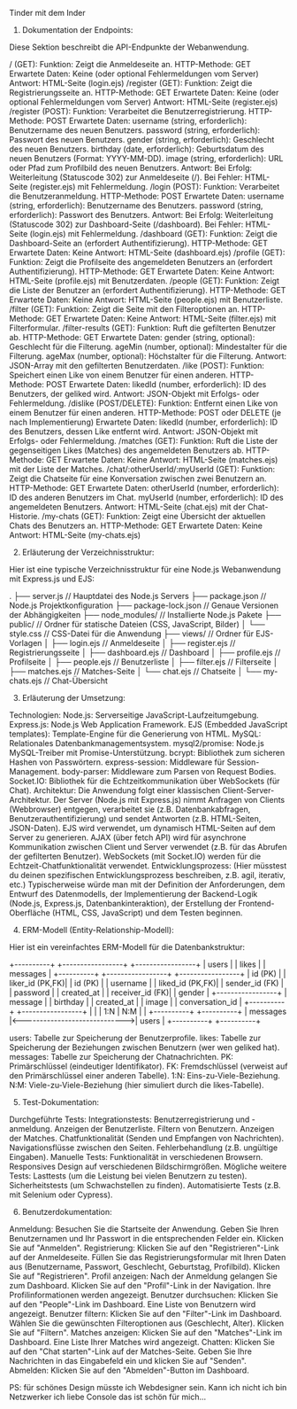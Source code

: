 Tinder mit dem Inder

1. Dokumentation der Endpoints:

Diese Sektion beschreibt die API-Endpunkte der Webanwendung.

/ (GET):
Funktion: Zeigt die Anmeldeseite an.
HTTP-Methode: GET
Erwartete Daten: Keine (oder optional Fehlermeldungen vom Server)
Antwort: HTML-Seite (login.ejs)
/register (GET):
Funktion: Zeigt die Registrierungsseite an.
HTTP-Methode: GET
Erwartete Daten: Keine (oder optional Fehlermeldungen vom Server)
Antwort: HTML-Seite (register.ejs)
/register (POST):
Funktion: Verarbeitet die Benutzerregistrierung.
HTTP-Methode: POST
Erwartete Daten:
username (string, erforderlich): Benutzername des neuen Benutzers.
password (string, erforderlich): Passwort des neuen Benutzers.
gender (string, erforderlich): Geschlecht des neuen Benutzers.
birthday (date, erforderlich): Geburtsdatum des neuen Benutzers (Format: YYYY-MM-DD).
image (string, erforderlich): URL oder Pfad zum Profilbild des neuen Benutzers.
Antwort:
Bei Erfolg: Weiterleitung (Statuscode 302) zur Anmeldeseite (/).
Bei Fehler: HTML-Seite (register.ejs) mit Fehlermeldung.
/login (POST):
Funktion: Verarbeitet die Benutzeranmeldung.
HTTP-Methode: POST
Erwartete Daten:
username (string, erforderlich): Benutzername des Benutzers.
password (string, erforderlich): Passwort des Benutzers.
Antwort:
Bei Erfolg: Weiterleitung (Statuscode 302) zur Dashboard-Seite (/dashboard).
Bei Fehler: HTML-Seite (login.ejs) mit Fehlermeldung.
/dashboard (GET):
Funktion: Zeigt die Dashboard-Seite an (erfordert Authentifizierung).
HTTP-Methode: GET
Erwartete Daten: Keine
Antwort: HTML-Seite (dashboard.ejs)
/profile (GET):
Funktion: Zeigt die Profilseite des angemeldeten Benutzers an (erfordert Authentifizierung).
HTTP-Methode: GET
Erwartete Daten: Keine
Antwort: HTML-Seite (profile.ejs) mit Benutzerdaten.
/people (GET):
Funktion: Zeigt die Liste der Benutzer an (erfordert Authentifizierung).
HTTP-Methode: GET
Erwartete Daten: Keine
Antwort: HTML-Seite (people.ejs) mit Benutzerliste.
/filter (GET):
Funktion: Zeigt die Seite mit den Filteroptionen an.
HTTP-Methode: GET
Erwartete Daten: Keine
Antwort: HTML-Seite (filter.ejs) mit Filterformular.
/filter-results (GET):
Funktion: Ruft die gefilterten Benutzer ab.
HTTP-Methode: GET
Erwartete Daten:
gender (string, optional): Geschlecht für die Filterung.
ageMin (number, optional): Mindestalter für die Filterung.
ageMax (number, optional): Höchstalter für die Filterung.
Antwort: JSON-Array mit den gefilterten Benutzerdaten.
/like (POST):
Funktion: Speichert einen Like von einem Benutzer für einen anderen.
HTTP-Methode: POST
Erwartete Daten:
likedId (number, erforderlich): ID des Benutzers, der geliked wird.
Antwort: JSON-Objekt mit Erfolgs- oder Fehlermeldung.
/dislike (POST/DELETE):
Funktion: Entfernt einen Like von einem Benutzer für einen anderen.
HTTP-Methode: POST oder DELETE (je nach Implementierung)
Erwartete Daten:
likedId (number, erforderlich): ID des Benutzers, dessen Like entfernt wird.
Antwort: JSON-Objekt mit Erfolgs- oder Fehlermeldung.
/matches (GET):
Funktion: Ruft die Liste der gegenseitigen Likes (Matches) des angemeldeten Benutzers ab.
HTTP-Methode: GET
Erwartete Daten: Keine
Antwort: HTML-Seite (matches.ejs) mit der Liste der Matches.
/chat/:otherUserId/:myUserId (GET):
Funktion: Zeigt die Chatseite für eine Konversation zwischen zwei Benutzern an.
HTTP-Methode: GET
Erwartete Daten:
otherUserId (number, erforderlich): ID des anderen Benutzers im Chat.
myUserId (number, erforderlich): ID des angemeldeten Benutzers.
Antwort: HTML-Seite (chat.ejs) mit der Chat-Historie.
/my-chats (GET):
Funktion: Zeigt eine Übersicht der aktuellen Chats des Benutzers an.
HTTP-Methode: GET
Erwartete Daten: Keine
Antwort: HTML-Seite (my-chats.ejs)


2. Erläuterung der Verzeichnisstruktur:

Hier ist eine typische Verzeichnisstruktur für eine Node.js Webanwendung mit Express.js und EJS:

.
├── server.js          // Hauptdatei des Node.js Servers
├── package.json       // Node.js Projektkonfiguration
├── package-lock.json  // Genaue Versionen der Abhängigkeiten
├── node_modules/      // Installierte Node.js Pakete
├── public/            // Ordner für statische Dateien (CSS, JavaScript, Bilder)
│   └── style.css      // CSS-Datei für die Anwendung
├── views/             // Ordner für EJS-Vorlagen
│   ├── login.ejs      // Anmeldeseite
│   ├── register.ejs   // Registrierungsseite
│   ├── dashboard.ejs  // Dashboard
│   ├── profile.ejs    // Profilseite
│   ├── people.ejs     // Benutzerliste
│   ├── filter.ejs     // Filterseite
│   ├── matches.ejs    // Matches-Seite
│   └── chat.ejs       // Chatseite
│   └── my-chats.ejs   // Chat-Übersicht


3. Erläuterung der Umsetzung:

Technologien:
Node.js: Serverseitige JavaScript-Laufzeitumgebung.
Express.js: Node.js Web Application Framework.
EJS (Embedded JavaScript templates): Template-Engine für die Generierung von HTML.
MySQL: Relationales Datenbankmanagementsystem.
mysql2/promise: Node.js MySQL-Treiber mit Promise-Unterstützung.
bcrypt: Bibliothek zum sicheren Hashen von Passwörtern.
express-session: Middleware für Session-Management.
body-parser: Middleware zum Parsen von Request Bodies.
Socket.IO: Bibliothek für die Echtzeitkommunikation über WebSockets (für Chat).
Architektur:
Die Anwendung folgt einer klassischen Client-Server-Architektur.
Der Server (Node.js mit Express.js) nimmt Anfragen von Clients (Webbrowser) entgegen, verarbeitet sie (z.B. Datenbankabfragen, Benutzerauthentifizierung) und sendet Antworten (z.B. HTML-Seiten, JSON-Daten).
EJS wird verwendet, um dynamisch HTML-Seiten auf dem Server zu generieren.
AJAX (über fetch API) wird für asynchrone Kommunikation zwischen Client und Server verwendet (z.B. für das Abrufen der gefilterten Benutzer).
WebSockets (mit Socket.IO) werden für die Echtzeit-Chatfunktionalität verwendet.
Entwicklungsprozess:
(Hier müsstest du deinen spezifischen Entwicklungsprozess beschreiben, z.B. agil, iterativ, etc.)
Typischerweise würde man mit der Definition der Anforderungen, dem Entwurf des Datenmodells, der Implementierung der Backend-Logik (Node.js, Express.js, Datenbankinteraktion), der Erstellung der Frontend-Oberfläche (HTML, CSS, JavaScript) und dem Testen beginnen.


4. ERM-Modell (Entity-Relationship-Modell):

Hier ist ein vereinfachtes ERM-Modell für die Datenbankstruktur:

+----------+        +-----------------+      +-----------------+
|  users   |        |  likes          |      | messages        |
+----------+        +-----------------+      +-----------------+
| id (PK)  |        | liker_id (PK,FK)|      | id (PK)         |
| username |        | liked_id (PK,FK)|      | sender_id (FK)  |
| password |        | created_at      |      | receiver_id (FK)|
| gender   |        +-----------------+      | message         |
| birthday |                                 | created_at      |
| image    |                                 | conversation_id |
+----------+                                 +-----------------+
     |                                       |
     | 1:N                                   | N:M
     |                                       |
+----------+                               +----------+
| messages |<----------------------------->|  users   |
+----------+                               +----------+

users: Tabelle zur Speicherung der Benutzerprofile.
likes: Tabelle zur Speicherung der Beziehungen zwischen Benutzern (wer wen geliked hat).
messages: Tabelle zur Speicherung der Chatnachrichten.
PK: Primärschlüssel (eindeutiger Identifikator).
FK: Fremdschlüssel (verweist auf den Primärschlüssel einer anderen Tabelle).
1:N: Eins-zu-Viele-Beziehung.
N:M: Viele-zu-Viele-Beziehung (hier simuliert durch die likes-Tabelle).


5. Test-Dokumentation:

Durchgeführte Tests:
Integrationstests:
Benutzerregistrierung und -anmeldung.
Anzeigen der Benutzerliste.
Filtern von Benutzern.
Anzeigen der Matches.
Chatfunktionalität (Senden und Empfangen von Nachrichten).
Navigationsflüsse zwischen den Seiten.
Fehlerbehandlung (z.B. ungültige Eingaben).
Manuelle Tests:
Funktionalität in verschiedenen Browsern.
Responsives Design auf verschiedenen Bildschirmgrößen.
Mögliche weitere Tests:
Lasttests (um die Leistung bei vielen Benutzern zu testen).
Sicherheitstests (um Schwachstellen zu finden).
Automatisierte Tests (z.B. mit Selenium oder Cypress).


6. Benutzerdokumentation:

Anmeldung:
Besuchen Sie die Startseite der Anwendung.
Geben Sie Ihren Benutzernamen und Ihr Passwort in die entsprechenden Felder ein.
Klicken Sie auf "Anmelden".
Registrierung:
Klicken Sie auf den "Registrieren"-Link auf der Anmeldeseite.
Füllen Sie das Registrierungsformular mit Ihren Daten aus (Benutzername, Passwort, Geschlecht, Geburtstag, Profilbild).
Klicken Sie auf "Registrieren".
Profil anzeigen:
Nach der Anmeldung gelangen Sie zum Dashboard.
Klicken Sie auf den "Profil"-Link in der Navigation.
Ihre Profilinformationen werden angezeigt.
Benutzer durchsuchen:
Klicken Sie auf den "People"-Link im Dashboard.
Eine Liste von Benutzern wird angezeigt.
Benutzer filtern:
Klicken Sie auf den "Filter"-Link im Dashboard.
Wählen Sie die gewünschten Filteroptionen aus (Geschlecht, Alter).
Klicken Sie auf "Filtern".
Matches anzeigen:
Klicken Sie auf den "Matches"-Link im Dashboard.
Eine Liste Ihrer Matches wird angezeigt.
Chatten:
Klicken Sie auf den "Chat starten"-Link auf der Matches-Seite.
Geben Sie Ihre Nachrichten in das Eingabefeld ein und klicken Sie auf "Senden".
Abmelden:
Klicken Sie auf den "Abmelden"-Button im Dashboard.





PS: für schönes Design müsste ich Webdesigner sein. Kann ich nicht ich bin Netzwerker ich liebe Console das ist schön für mich...